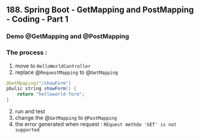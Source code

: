 ## 188. Spring Boot - GetMapping and PostMapping - Coding - Part 1

### Demo @GetMapping and @PostMapping 

### The process :
1. move to `HelloWorldController`
2. replace @`RequestMapping` to @`GetMapping`
```java
@GetMpaping("/showForm") 
pbulic string showForm() {
    return "helloworld-form"; 
}
```
2. run and test 
3. change the @`GetMapping` to `@PostMapping`
4. the error generated when request : `REquest methdo 'GET' is not supported`

